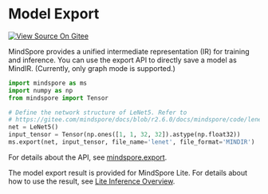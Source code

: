 # Model Export

[![View Source On Gitee](https://mindspore-website.obs.cn-north-4.myhuaweicloud.com/website-images/r2.6.0/resource/_static/logo_source_en.svg)](https://gitee.com/mindspore/docs/blob/r2.6.0/tutorials/source_en/model_infer/ms_infer/model_export.md)

MindSpore provides a unified intermediate representation (IR) for training and inference. You can use the export API to directly save a model as MindIR. (Currently, only graph mode is supported.)

```python
import mindspore as ms
import numpy as np
from mindspore import Tensor

# Define the network structure of LeNet5. Refer to
# https://gitee.com/mindspore/docs/blob/r2.6.0/docs/mindspore/code/lenet.py
net = LeNet5()
input_tensor = Tensor(np.ones([1, 1, 32, 32]).astype(np.float32))
ms.export(net, input_tensor, file_name='lenet', file_format='MINDIR')

```

For details about the API, see [mindspore.export](https://www.mindspore.cn/docs/en/r2.6.0/api_python/mindspore/mindspore.export.html?highlight=export#mindspore.export).

The model export result is provided for MindSpore Lite. For details about how to use the result, see [Lite Inference Overview](../lite_infer/overview.md).
